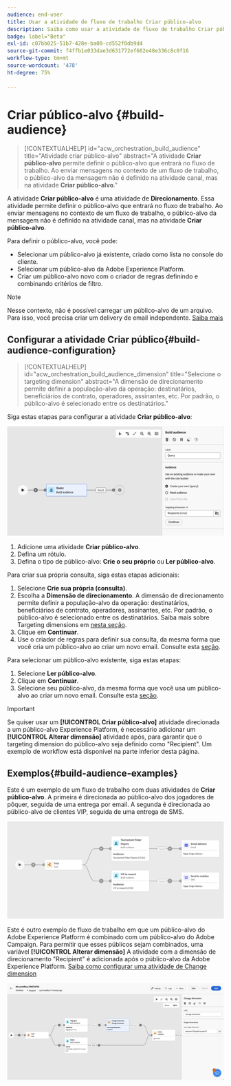 ```yaml
---
audience: end-user
title: Usar a atividade de fluxo de trabalho Criar público-alvo
description: Saiba como usar a atividade de fluxo de trabalho Criar público-alvo
badge: label="Beta"
exl-id: c07bb025-51b7-428e-ba00-cd552f0db9d4
source-git-commit: f4ffb1e033dae3d631772ef602e48e336c8c0f16
workflow-type: tm+mt
source-wordcount: '478'
ht-degree: 75%

---
```


# Criar público-alvo {#build-audience}

>[!CONTEXTUALHELP]
>id="acw_orchestration_build_audience"
>title="Atividade criar público-alvo"
>abstract="A atividade **Criar público-alvo** permite definir o público-alvo que entrará no fluxo de trabalho. Ao enviar mensagens no contexto de um fluxo de trabalho, o público-alvo da mensagem não é definido na atividade canal, mas na atividade **Criar público-alvo**."


A atividade **Criar público-alvo** é uma atividade de **Direcionamento**. Essa atividade permite definir o público-alvo que entrará no fluxo de trabalho. Ao enviar mensagens no contexto de um fluxo de trabalho, o público-alvo da mensagem não é definido na atividade canal, mas na atividade **Criar público-alvo**.

Para definir o público-alvo, você pode:

* Selecionar um público-alvo já existente, criado como lista no console do cliente.
* Selecionar um público-alvo da Adobe Experience Platform.
* Criar um público-alvo novo com o criador de regras definindo e combinando critérios de filtro.

>[!NOTE]
>
>Nesse contexto, não é possível carregar um público-alvo de um arquivo. Para isso, você precisa criar um delivery de email independente. [Saiba mais](../../audience/about-recipients.md)

<!--
The **Build audience** activity can be placed at the beginning of the workflow or after any other activity. Any activity can be placed after the **Build audience**.
-->

## Configurar a atividade Criar público{#build-audience-configuration}

>[!CONTEXTUALHELP]
>id="acw_orchestration_build_audience_dimension"
>title="Selecione o targeting dimension"
>abstract="A dimensão de direcionamento permite definir a população-alvo da operação: destinatários, beneficiários de contrato, operadores, assinantes, etc. Por padrão, o público-alvo é selecionado entre os destinatários."


Siga estas etapas para configurar a atividade **Criar público-alvo**:

![](../assets/workflow-audience.png)

1. Adicione uma atividade **Criar público-alvo**.
1. Defina um rótulo.
1. Defina o tipo de público-alvo: **Crie o seu próprio** ou **Ler público-alvo**.

Para criar sua própria consulta, siga estas etapas adicionais:

1. Selecione **Crie sua própria (consulta)**.
1. Escolha a **Dimensão de direcionamento**. A dimensão de direcionamento permite definir a população-alvo da operação: destinatários, beneficiários de contrato, operadores, assinantes, etc. Por padrão, o público-alvo é selecionado entre os destinatários. Saiba mais sobre Targeting dimensions em [nesta seção](../../audience/about-recipients.md#targeting-dimensions).
1. Clique em **Continuar**.
1. Use o criador de regras para definir sua consulta, da mesma forma que você cria um público-alvo ao criar um novo email. Consulte esta [seção](../../audience/segment-builder.md).

Para selecionar um público-alvo existente, siga estas etapas:

1. Selecione **Ler público-alvo**.
1. Clique em **Continuar**.
1. Selecione seu público-alvo, da mesma forma que você usa um público-alvo ao criar um novo email. Consulte esta [seção](../../audience/add-audience.md).

>[!IMPORTANT]
>
>Se quiser usar um **[!UICONTROL Criar público-alvo]** atividade direcionada a um público-alvo Experience Platform, é necessário adicionar um **[!UICONTROL Alterar dimensão]** atividade após, para garantir que o targeting dimension do público-alvo seja definido como &quot;Recipient&quot;. Um exemplo de workflow está disponível na parte inferior desta página.

## Exemplos{#build-audience-examples}

Este é um exemplo de um fluxo de trabalho com duas atividades de **Criar público-alvo**. A primeira é direcionada ao público-alvo dos jogadores de pôquer, seguida de uma entrega por email. A segunda é direcionada ao público-alvo de clientes VIP, seguida de uma entrega de SMS.

![](../assets/workflow-audience-example.png)

Este é outro exemplo de fluxo de trabalho em que um público-alvo do Adobe Experience Platform é combinado com um público-alvo do Adobe Campaign. Para permitir que esses públicos sejam combinados, uma variável **[!UICONTROL Alterar dimensão]** A atividade com a dimensão de direcionamento &quot;Recipient&quot; é adicionada após o público-alvo da Adobe Experience Platform. [Saiba como configurar uma atividade de Change dimension](change-dimension.md)

![](../assets/workflow-audience-aep.png)
